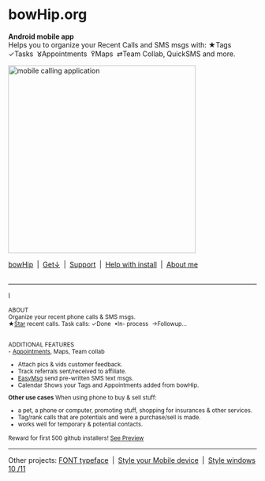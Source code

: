 # bowHip.org
<b>Android mobile app</b><br>
Helps you to organize your Recent Calls and SMS msgs with: ★Tags  ✓Tasks  𑀫Appointments  ߉Maps  ⇄Team Collab, QuickSMS and more.<br>

<img style="height: 380px; margin-bottom:-0px; margin-top:0px;" src="https://bowhip.org/img/calling_application.png" alt="mobile calling application">
     
<a target="_blank" href="https://bowhip.org">bowHip</a>  |  <a href="https://bowhip.org/bowHip_1.5.3.apk">Get<u>↓</u></a>  |  <a target="_blank" href="https://bowhip.blogspot.com/2022/02/bowhip-phone-call-sms-organizer-mobile.html">Support</a>  |  <a target="_blank" href="https://bowhip.org/Help-installing-apk-to-mobile-device.html">Help with install</a>  |  <a target="_blank" href="https://bowhip.org/about-me.htm">About me</a><br><br>

<hr /> l

<small>ABOUT<br>
Organize your recent phone calls & SMS msgs.<br>
     ★<a href="https://bowhip.org/img/screen/2_8.png" alt="star phone calls">Star</a> recent calls.  Task calls: ✓Done  •In- process  →Followup...<br><br>

ADDITIONAL FEATURES<br>
     - <a href="https://bowhip.org/img/screen/3_8.png" alt="Mobile Appointments">Appointments</a>, Maps, Team collab
 - Attach pics & vids customer feedback.
 - Track referrals sent/received to affiliate.
 - <a href="https://bowhip.org/img/screen/7_8.png" alt="Mobile Appointments">EasyMsg</a> send pre-written SMS text msgs.
 - Calendar Shows your Tags and Appointments added from bowHip.

**Other use cases**
When using phone to buy & sell stuff:
 - a pet, a phone or computer, promoting stuff, shopping for insurances & other services.
 - Tag/rank calls that are potentials and were a purchase/sell is made.
 - works well for temporary & potential contacts.  

Reward for first 500 github installers! <a href="https://bowhip.org/#screenshots">See Preview</a></small>
<hr />
Other projects: <a href="https://github.com/qp5/FONT">FONT typeface</a>  |  <a target="_blank" href="https://codepen.io/qp5/full/WNGbLBy">Style your Mobile device</a>  |   <a target="_blank" href="https://codepen.io/qp5/project/full/ZmBrJo">Style windows 10 /11 </a>




